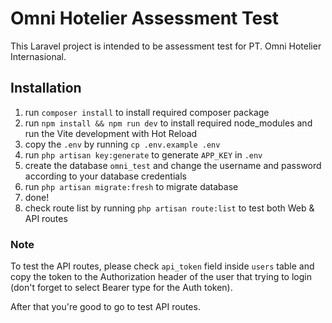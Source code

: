 
# Omni Hotelier Assessment Test

This Laravel project is intended to be assessment test for PT. Omni Hotelier Internasional.

## Installation

1. run `composer install` to install required composer package
2. run `npm install && npm run dev` to install required node_modules and run the Vite development with Hot Reload
3. copy the `.env` by running `cp .env.example .env`
4. run `php artisan key:generate` to generate `APP_KEY` in `.env`
5. create the database `omni_test` and change the username and password according to your database credentials
6. run `php artisan migrate:fresh` to migrate database
7. done!
8. check route list by running `php artisan route:list` to test both Web & API routes

### Note
To test the API routes, please check `api_token` field inside `users` table and copy the token to the Authorization header of the user that trying to login (don't forget to select Bearer type for the Auth token). 

After that you're good to go to test API routes.
